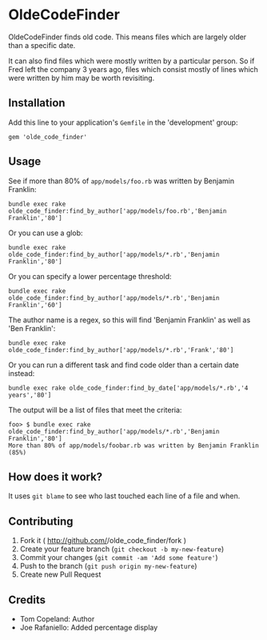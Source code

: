 # OldeCodeFinder

OldeCodeFinder finds old code.  This means files which are largely older than a specific date.

It can also find files which were mostly written by a particular person.  So if Fred left the company 3 years ago, files which consist mostly of lines which were written by him may be worth revisiting.

## Installation

Add this line to your application's `Gemfile` in the 'development' group:

    gem 'olde_code_finder'

## Usage

See if more than 80% of `app/models/foo.rb` was written by Benjamin Franklin:

    bundle exec rake olde_code_finder:find_by_author['app/models/foo.rb','Benjamin Franklin','80']

Or you can use a glob:

    bundle exec rake olde_code_finder:find_by_author['app/models/*.rb','Benjamin Franklin','80']

Or you can specify a lower percentage threshold:

    bundle exec rake olde_code_finder:find_by_author['app/models/*.rb','Benjamin Franklin','60']

The author name is a regex, so this will find 'Benjamin Franklin' as well as 'Ben Franklin':

    bundle exec rake olde_code_finder:find_by_author['app/models/*.rb','Frank','80']

Or you can run a different task and find code older than a certain date instead:    

    bundle exec rake olde_code_finder:find_by_date['app/models/*.rb','4 years','80']

The output will be a list of files that meet the criteria:

    foo> $ bundle exec rake olde_code_finder:find_by_author['app/models/*.rb','Benjamin Franklin','80']
    More than 80% of app/models/foobar.rb was written by Benjamin Franklin (85%)

## How does it work?

It uses `git blame` to see who last touched each line of a file and when.

## Contributing

1. Fork it ( http://github.com/<my-github-username>/olde_code_finder/fork )
2. Create your feature branch (`git checkout -b my-new-feature`)
3. Commit your changes (`git commit -am 'Add some feature'`)
4. Push to the branch (`git push origin my-new-feature`)
5. Create new Pull Request

## Credits

* Tom Copeland: Author
* Joe Rafaniello: Added percentage display
